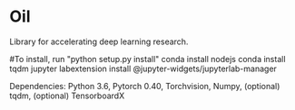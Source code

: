 # Oil

Library for accelerating deep learning research.

#To install, run "python setup.py install"
conda install nodejs
conda install tqdm
jupyter labextension install @jupyter-widgets/jupyterlab-manager

Dependencies: Python 3.6, Pytorch 0.40, Torchvision, Numpy, (optional) tqdm, (optional) TensorboardX